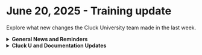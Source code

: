 # June 20, 2025 - Training update

Explore what new changes the Cluck University team made in the last week.

<details>

<summary><strong>General News and Reminders</strong></summary>

* **SHOUT OUTS** **TO:**
  * Martin, Justin, Dre, Bobby, Kris, Paolo, Jérémy, Jon, Jayden, Robert, Cristina, Jess, Artur for passing the Foundations Certification.
    * Take the [Rewst Foundations](https://learn.rewst.io/rewst-foundations-certification) Exam, and collect your prestigious **Certified Rewster** badge in Discord along with access to the super-secret Discord channel.&#x20;
  * Noah, Paolo, Dre, Justin, Dominik, Christian for passing the Clean Automation Certification.
    * Take the [Clean Automation](https://learn.rewst.io/clean-automation-certification) exam and get that fancy certificate!

- Join us in our [Cluck-U Discord channel](https://discord.com/channels/936789089703845988/1121465945295167588) if you have any questions, comments, or concerns!
- Sign up for Cluck University [Office Hours](https://learn.rewst.io/cluck-university-office-hours)  to work through any questions you have during and after training! If there is something you want us to cover, Let us know!

</details>

<details>

<summary><strong>Cluck U and Documentation Updates</strong></summary>

**What's New at Cluck University?**

* REMINDER: Submit a simple workflow (or more!) by June 30th for a chance to **WIN A PRIZE**:&#x20;
  * [https://www.surveymonkey.com/r/automation101](https://www.surveymonkey.com/r/automation101). Your examples will help us build future training content!

- Sign up for [Live Trainings for the month of June](https://learn.rewst.io/page/live-training)

* Take our new [Completion handler course](https://learn.rewst.io/getting-started-with-completion-handlers)!
* The Rewst [Onboarding Overview](https://learn.rewst.io/path/onboarding-learning-path/onboarding-overview) course has a revised sequence to clarify key steps to complete during onboarding, and the [Integrate your PSA](https://learn.rewst.io/path/onboarding-learning-path/integrating-your-psa) course now features an Autotask demo video.

**New & Updated Documentation Pages:**

* &#x20;

</details>

